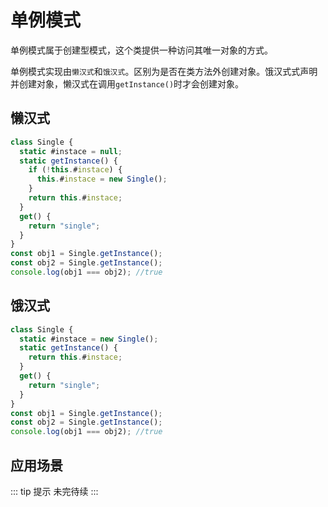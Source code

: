 # 单例模式

单例模式属于创建型模式，这个类提供一种访问其唯一对象的方式。

单例模式实现由`懒汉式`和`饿汉式`。区别为是否在类方法外创建对象。饿汉式式声明并创建对象，懒汉式在调用`getInstance()`时才会创建对象。

## 懒汉式

```js
class Single {
  static #instace = null;
  static getInstance() {
    if (!this.#instace) {
      this.#instace = new Single();
    }
    return this.#instace;
  }
  get() {
    return "single";
  }
}
const obj1 = Single.getInstance();
const obj2 = Single.getInstance();
console.log(obj1 === obj2); //true
```

## 饿汉式

```js
class Single {
  static #instace = new Single();
  static getInstance() {
    return this.#instace;
  }
  get() {
    return "single";
  }
}
const obj1 = Single.getInstance();
const obj2 = Single.getInstance();
console.log(obj1 === obj2); //true
```

## 应用场景

::: tip 提示
未完待续
:::
